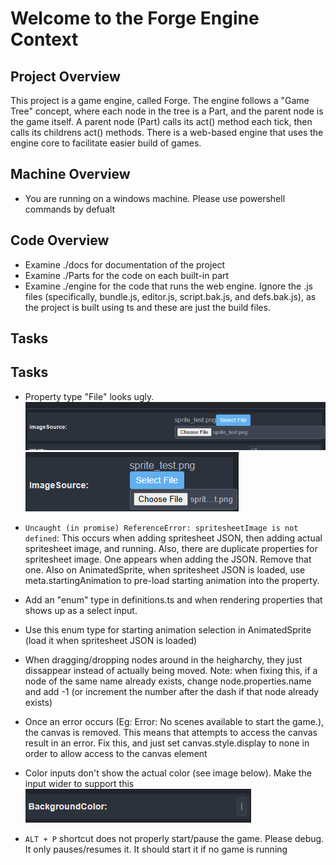 # Welcome to the Forge Engine Context

## Project Overview
This project is a game engine, called Forge. The engine follows a "Game Tree" concept, where each node in the tree is a Part, and the parent node is the game itself. A parent node (Part) calls its act() method each tick, then calls its childrens act() methods. There is a web-based engine that uses the engine core to facilitate easier build of games.

## Machine Overview
- You are running on a windows machine. Please use powershell commands by defualt

## Code Overview
- Examine ./docs for documentation of the project
- Examine ./Parts for the code on each built-in part
- Examine ./engine for the code that runs the web engine. Ignore the .js files (specifically, bundle.js, editor.js, script.bak.js, and defs.bak.js), as the project is built using ts and these are just the build files.


## Tasks

## Tasks

- Property type "File" looks ugly. 
![Ugly file select](image.png)
![Uglier when it is cramped](image-1.png)

- `Uncaught (in promise) ReferenceError: spritesheetImage is not defined`: This occurs when adding spritesheet JSON, then adding actual spritesheet image, and running. Also, there are duplicate properties for spritesheet image. One appears when adding the JSON. Remove that one. Also on AnimatedSprite, when spritesheet JSON is loaded, use meta.startingAnimation to pre-load starting animation into the property.
- Add an "enum" type in definitions.ts and when rendering properties that shows up as a select input.
- Use this enum type for starting animation selection in AnimatedSprite (load it when spritesheet JSON is loaded)
- When dragging/dropping nodes around in the heigharchy, they just dissappear instead of actually being moved. Note: when fixing this, if a node of the same name already exists, change node.properties.name and add -1 (or increment the number after the dash if that node already exists)
- Once an error occurs (Eg: Error: No scenes available to start the game.), the canvas is removed. This means that attempts to access the canvas result in an error. Fix this, and just set canvas.style.display to none in order to allow access to the canvas element
- Color inputs don't show the actual color (see image below). Make the input wider to support this
![Color input too narrow to show color](image-2.png)
- `ALT + P` shortcut does not properly start/pause the game. Please debug. It only pauses/resumes it. It should start it if no game is running